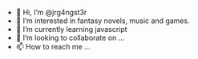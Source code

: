 - 👋 Hi, I’m @jrg4ngst3r
- 👀 I’m interested in fantasy novels, music and games.
- 🌱 I’m currently learning javascript
- 💞️ I’m looking to collaborate on ...
- 📫 How to reach me ...

<!---
jrg4ngst3r/jrg4ngst3r is a ✨ special ✨ repository because its `README.md` (this file) appears on your GitHub profile.
You can click the Preview link to take a look at your changes.
--->
